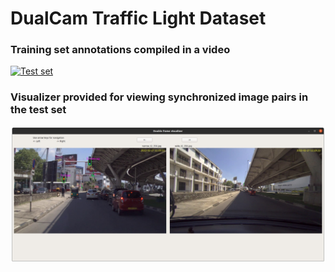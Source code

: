 # DualCam Traffic Light Dataset

### Training set annotations compiled in a video

[![Test set](https://img.youtube.com/vi/-MDhaj5U6ag/0.jpg)](https://www.youtube.com/watch?v=-MDhaj5U6ag)

### Visualizer provided for viewing synchronized image pairs in the test set

![Double frame visualizer](Images/sync_visualizer.jpg)
